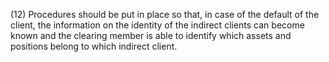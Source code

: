 (12) Procedures should be put in place so that, in case of the default of the client, the information on the identity of the indirect clients can become known and the clearing member is able to identify which assets and positions belong to which indirect client.